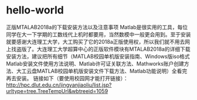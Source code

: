 # hello-world
正版MTALAB2018a的下载安装方法以及注意事项
Matlab是很实用的工具，每位同学在大一下学期的工数线代上机时都要用，当然数模中一般更会用到。至于安装就要感谢大连理工大学，大工购买了它的2018a正版使用权，所以我们就不用去网上找盗版了。大连理工大学超算中心的正版软件模块有MTALAB2018a的详细下载安装方法，建议把所有细节（MATLAB校园单机版安装指南、Windows版iso格式Matlab安装文件使用方法说明、Matlab许可证关联方法、Mathworks账户创建方法、大工云盘MATLAB校园单机版安装文件下载方法、Matlab功能说明）全看完再去安装。
链接如下（要使用校园网才能打开链接）：http://hpc.dlut.edu.cn/jingyanjiaoliu/list.jsp?urltype=tree.TreeTempUrl&wbtreeid=1059

